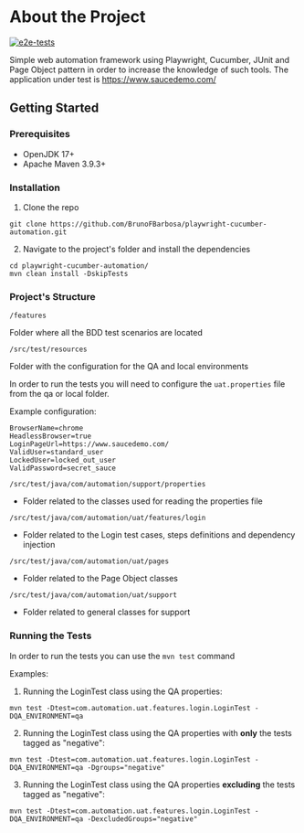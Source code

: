 # About the Project

[![e2e-tests](https://github.com/BrunoFBarbosa/playwright-cucumber-automation/actions/workflows/ci.yml/badge.svg)](https://github.com/BrunoFBarbosa/playwright-cucumber-automation/actions/workflows/ci.yml)

Simple web automation framework using Playwright, Cucumber, JUnit and Page Object pattern in order to increase the knowledge of such tools. The application under test is https://www.saucedemo.com/

## Getting Started

### Prerequisites
- OpenJDK 17+
- Apache Maven 3.9.3+

### Installation
1. Clone the repo
```
git clone https://github.com/BrunoFBarbosa/playwright-cucumber-automation.git
```
2. Navigate to the project's folder and install the dependencies
```
cd playwright-cucumber-automation/
mvn clean install -DskipTests
```

### Project's Structure
`/features`

Folder where all the BDD test scenarios are located

`/src/test/resources`

Folder with the configuration for the QA and local environments

In order to run the tests you will need to configure the `uat.properties` file from the qa or local folder.

Example configuration:

```
BrowserName=chrome
HeadlessBrowser=true
LoginPageUrl=https://www.saucedemo.com/
ValidUser=standard_user
LockedUser=locked_out_user
ValidPassword=secret_sauce
```
`/src/test/java/com/automation/support/properties`

- Folder related to the classes used for reading the properties file


`/src/test/java/com/automation/uat/features/login`

- Folder related to the Login test cases, steps definitions and dependency injection

`/src/test/java/com/automation/uat/pages`

- Folder related to the Page Object classes


`/src/test/java/com/automation/uat/support`

- Folder related to general classes for support


### Running the Tests
In order to run the tests you can use the `mvn test` command

Examples:

1. Running the LoginTest class using the QA properties:
```
mvn test -Dtest=com.automation.uat.features.login.LoginTest -DQA_ENVIRONMENT=qa
```

2. Running the LoginTest class using the QA properties with **only** the tests tagged as "negative":
```
mvn test -Dtest=com.automation.uat.features.login.LoginTest -DQA_ENVIRONMENT=qa -Dgroups="negative"
```

3. Running the LoginTest class using the QA properties **excluding** the tests tagged as "negative":
```
mvn test -Dtest=com.automation.uat.features.login.LoginTest -DQA_ENVIRONMENT=qa -DexcludedGroups="negative"
```
